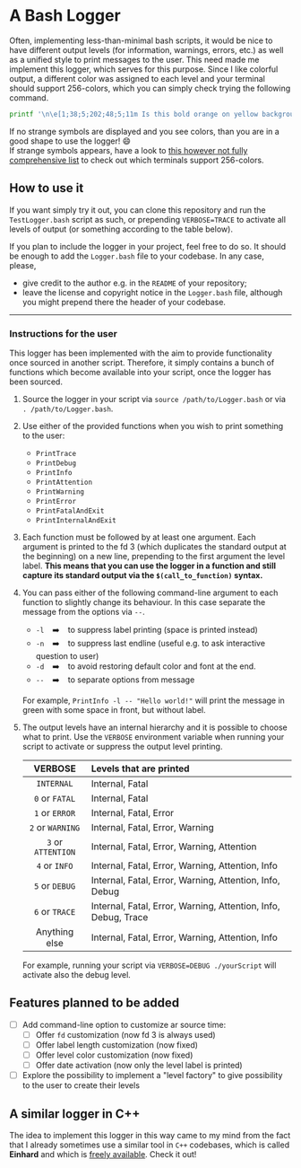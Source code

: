 # A Bash Logger

Often, implementing less-than-minimal bash scripts, it would be nice to have different output levels (for information, warnings, errors, etc.) as well as a unified style to print messages to the user.
This need made me implement this logger, which serves for this purpose.
Since I like colorful output, a different color was assigned to each level and your terminal should support 256-colors, which you can simply check trying the following command.

```bash
printf '\n\e[1;38;5;202;48;5;11m Is this bold orange on yellow background? \e[0m\n\n'
```

If no strange symbols are displayed and you see colors, than you are in a good shape to use the logger! :smile:  
If strange symbols appears, have a look to [this however not fully comprehensive list](https://misc.flogisoft.com/bash/tip_colors_and_formatting#terminals_compatibility) to check out which terminals support 256-colors.

## How to use it

If you want simply try it out, you can clone this repository and run the `TestLogger.bash` script as such, or prepending `VERBOSE=TRACE` to activate all levels of output (or something according to the table below).

If you plan to include the logger in your project, feel free to do so.
It should be enough to add the `Logger.bash` file to your codebase.
In any case, please,
* give credit to the author e.g. in the `README` of your repository;
* leave the license and copyright notice in the `Logger.bash` file, although you might prepend there the header of your codebase.

---

### Instructions for the user

This logger has been implemented with the aim to provide functionality once sourced in another script.
Therefore, it simply contains a bunch of functions which become available into your script, once the logger has been sourced.

1. Source the logger in your script via `source /path/to/Logger.bash` or via `. /path/to/Logger.bash`.
1. Use either of the provided functions when you wish to print something to the user:
   * `PrintTrace`
   * `PrintDebug`
   * `PrintInfo`
   * `PrintAttention`
   * `PrintWarning`
   * `PrintError`
   * `PrintFatalAndExit`
   * `PrintInternalAndExit`
1. Each function must be followed by at least one argument.
   Each argument is printed to the fd 3 (which duplicates the standard output at the beginning) on a new line, prepending to the first argument the level label.
   **This means that you can use the logger in a function and still capture its standard output via the `$(call_to_function)` syntax.**
1. You can pass either of the following command-line argument to each function to slightly change its behaviour.
   In this case separate the message from the options via `--`.
   * `-l` &ensp; :arrow_right: &ensp; to suppress label printing (space is printed instead)
   * `-n` &ensp; :arrow_right: &ensp; to suppress last endline (useful e.g. to ask interactive question to user)
   * `-d` &ensp; :arrow_right: &ensp; to avoid restoring default color and font at the end.
   * `--` &ensp; :arrow_right: &ensp; to separate options from message
   
   For example, `PrintInfo -l -- "Hello world!"` will print the message in green with some space in front, but without label.
1. The output levels have an internal hierarchy and it is possible to choose what to print.
   Use the `VERBOSE` environment variable when running your script to activate or suppress the output level printing.

   | VERBOSE | Levels that are printed |
   | :-----: | :---------------------- |
   | `INTERNAL`         | Internal, Fatal |
   | `0` or `FATAL`     | Internal, Fatal |
   | `1` or `ERROR`     | Internal, Fatal, Error |
   | `2` or `WARNING`   | Internal, Fatal, Error, Warning |
   | `3` or `ATTENTION` | Internal, Fatal, Error, Warning, Attention |
   | `4` or `INFO`      | Internal, Fatal, Error, Warning, Attention, Info |
   | `5` or `DEBUG`     | Internal, Fatal, Error, Warning, Attention, Info, Debug |
   | `6` or `TRACE`     | Internal, Fatal, Error, Warning, Attention, Info, Debug, Trace |
   | Anything else      | Internal, Fatal, Error, Warning, Attention, Info |
   
   For example, running your script via `VERBOSE=DEBUG ./yourScript` will activate also the debug level.

## Features planned to be added

 - [ ] Add command-line option to customize ar source time: 
    - [ ] Offer `fd` customization (now fd 3 is always used)
    - [ ] Offer label length customization (now fixed)
    - [ ] Offer level color customization (now fixed)
    - [ ] Offer date activation (now only the level label is printed)
 - [ ] Explore the possibility to implement a "level factory" to give possibility to the user to create their levels
 
## A similar logger in C++

The idea to implement this logger in this way came to my mind from the fact that I already sometimes use a similar tool in `C++` codebases, which is called **Einhard** and which is [freely available](https://gitlab.com/Marix/Einhard).
Check it out!
